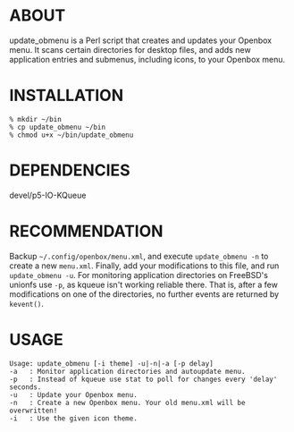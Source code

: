 # ABOUT

update_obmenu is a Perl script that creates and updates your Openbox menu.
It scans certain directories for desktop files, and adds new application
entries and submenus, including icons, to your Openbox menu.

# INSTALLATION
    % mkdir ~/bin
    % cp update_obmenu ~/bin
    % chmod u+x ~/bin/update_obmenu

# DEPENDENCIES

devel/p5-IO-KQueue

# RECOMMENDATION

Backup `~/.config/openbox/menu.xml`, and execute `update_obmenu -n` to
create a new `menu.xml`. Finally, add your modifications to this file, and
run `update_obmenu -u`.
For monitoring application directories on FreeBSD's unionfs use `-p`, as kqueue
isn't working reliable there. That is, after a few modifications on one of
the directories, no further events are returned by `kevent()`.

# USAGE

    Usage: update_obmenu [-i theme] -u|-n|-a [-p delay]
    -a   : Monitor application directories and autoupdate menu.
    -p   : Instead of kqueue use stat to poll for changes every 'delay' seconds.
    -u   : Update your Openbox menu.
    -n   : Create a new Openbox menu. Your old menu.xml will be overwritten!
    -i   : Use the given icon theme.
